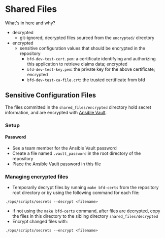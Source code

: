 # Shared Files

What's in here and why?

* decrypted
  * git-ignored, decrypted files sourced from the `encrypted/` directory
* encrypted
  * sensitive configuration values that should be encrypted in the repository
    * `bfd-dev-test-cert.pem`: a certificate identifying and authorizing this application to retrieve claims data; encrypted
    * `bfd-dev-test-key.pem`: the private key for the above certificate; encrypted
    * `bfd-dev-test-ca-file.crt`: the trusted certificate from bfd

## Sensitive Configuration Files

The files committed in the `shared_files/encrypted` directory hold secret information, and are encrypted with [Ansible Vault](https://docs.ansible.com/ansible/2.4/vault.html).

### Setup

#### Password

- See a team member for the Ansible Vault password
- Create a file named `.vault_password` in the root directory of the repository
- Place the Ansible Vault password in this file

### Managing encrypted files

- Temporarily decrypt files by running `make bfd-certs` from the repository root directory or by using the following command for each file:

```
./ops/scripts/secrets --decrypt <filename>
```

- If not using the `make bfd-certs` command, after files are decrypted, copy the files in this directory to the sibling directory `shared_files/decrypted`
- Encrypt changed files with:

```
./ops/scripts/secrets --encrypt <filename>